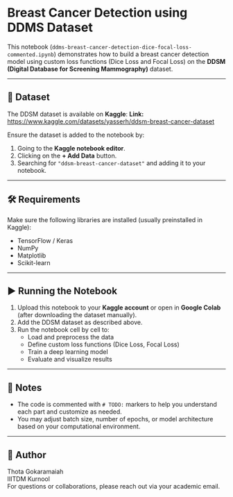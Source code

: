# Breast Cancer Detection using DDMS Dataset

This notebook (`ddms-breast-cancer-detection-dice-focal-loss-commented.ipynb`) demonstrates how to build a breast cancer detection model using custom loss functions (Dice Loss and Focal Loss) on the **DDSM (Digital Database for Screening Mammography)** dataset.

---

## 📁 Dataset

The DDSM dataset is available on **Kaggle**:
**Link:** https://www.kaggle.com/datasets/yasserh/ddsm-breast-cancer-dataset

Ensure the dataset is added to the notebook by:
1. Going to the **Kaggle notebook editor**.
2. Clicking on the **+ Add Data** button.
3. Searching for `"ddsm-breast-cancer-dataset"` and adding it to your notebook.

---

## 🛠️ Requirements

Make sure the following libraries are installed (usually preinstalled in Kaggle):
- TensorFlow / Keras
- NumPy
- Matplotlib
- Scikit-learn

---

## ▶️ Running the Notebook

1. Upload this notebook to your **Kaggle account** or open in **Google Colab** (after downloading the dataset manually).
2. Add the DDSM dataset as described above.
3. Run the notebook cell by cell to:
   - Load and preprocess the data
   - Define custom loss functions (Dice Loss, Focal Loss)
   - Train a deep learning model
   - Evaluate and visualize results

---

## 📌 Notes

- The code is commented with `# TODO:` markers to help you understand each part and customize as needed.
- You may adjust batch size, number of epochs, or model architecture based on your computational environment.

---

## 📧 Author

Thota Gokaramaiah  
IIITDM Kurnool  
For questions or collaborations, please reach out via your academic email.
